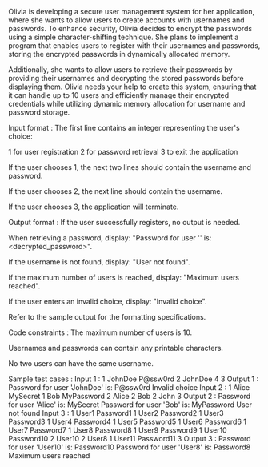 Olivia is developing a secure user management system for her application, where she wants to allow users to create accounts with usernames and passwords. To enhance security, Olivia decides to encrypt the passwords using a simple character-shifting technique. She plans to implement a program that enables users to register with their usernames and passwords, storing the encrypted passwords in dynamically allocated memory.



Additionally, she wants to allow users to retrieve their passwords by providing their usernames and decrypting the stored passwords before displaying them. Olivia needs your help to create this system, ensuring that it can handle up to 10 users and efficiently manage their encrypted credentials while utilizing dynamic memory allocation for username and password storage.

Input format :
The first line contains an integer representing the user's choice:

1 for user registration
2 for password retrieval
3 to exit the application


If the user chooses 1, the next two lines should contain the username and password.

If the user chooses 2, the next line should contain the username.

If the user chooses 3, the application will terminate.

Output format :
If the user successfully registers, no output is needed.

When retrieving a password, display: "Password for user '<username>' is: <decrypted_password>".

If the username is not found, display: "User not found".

If the maximum number of users is reached, display: "Maximum users reached".

If the user enters an invalid choice, display: "Invalid choice".



Refer to the sample output for the formatting specifications.

Code constraints :
The maximum number of users is 10.

Usernames and passwords can contain any printable characters.

No two users can have the same username.

Sample test cases :
Input 1 :
1
JohnDoe
P@ssw0rd
2
JohnDoe
4
3
Output 1 :
Password for user 'JohnDoe' is: P@ssw0rd
Invalid choice
Input 2 :
1
Alice
MySecret
1
Bob
MyPassword
2
Alice
2
Bob
2
John
3
Output 2 :
Password for user 'Alice' is: MySecret
Password for user 'Bob' is: MyPassword
User not found
Input 3 :
1
User1
Password1
1
User2
Password2
1
User3
Password3
1
User4
Password4
1
User5
Password5
1
User6
Password6
1
User7
Password7
1
User8
Password8
1
User9
Password9
1
User10
Password10
2
User10
2
User8
1
User11
Password11
3
Output 3 :
Password for user 'User10' is: Password10
Password for user 'User8' is: Password8
Maximum users reached
